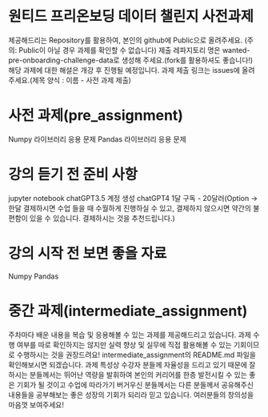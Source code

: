 # 원티드 프리온보딩 데이터 챌린지 사전과제
제공해드리는 Repository를 활용하여, 본인의 github에 Public으로 올려주세요. (주의: Public이 아닐 경우 과제를 확인할 수 없습니다)
제출 레파지토리 명은 wanted-pre-onboarding-challenge-data로 생성해 주세요.(fork를 활용하셔도 좋습니다!)
해당 과제에 대한 해설은 개강 후 진행될 예정입니다.
과제 제출 링크는 issues에 올려주세요.(제목 양식 : 이름 - 사전 과제 제출)

# 사전 과제(pre_assignment)
Numpy 라이브러리 응용 문제
Pandas 라이브러리 응용 문제

# 강의 듣기 전 준비 사항
jupyter notebook
chatGPT3.5 계정 생성
chatGPT4 1달 구독 - 20달러(Option -> 한달 결제하시면 수업 들을 때 수월하게 진행하실 수 있고, 결제하지 않으시면 약간의 불편함이 있을 수 있습니다. 결제하시는 것을 추천드립니다.)

# 강의 시작 전 보면 좋을 자료
Numpy
Pandas

# 중간 과제(intermediate_assignment)
주차마다 배운 내용을 복습 및 응용해볼 수 있는 과제를 제공해드리고 있습니다.
과제 수행 여부를 따로 확인하지는 않지만 실력 향상 및 실무에 직접 활용해볼 수 있는 기회이므로 수행하시는 것을 권장드려요!
intermediate_assignment의 README.md 파일을 확인해보시면 되겠습니다.
과제 특성상 수강자 분들께 자율성을 드리고 있기 때문에 잘하시는 분들께서는 뛰어난 역량을 발휘하여 본인의 커리어를 한층 발전시킬 수 있는 좋은 기회가 될 것이고 수업에 따라가기 버거우신 분들께서는 다른 분들께서 공유해주신 내용들을 공부해보는 좋은 성장의 기회가 되리라 믿고 있습니다.
여러분들의 창의성을 마음껏 보여주세요!
